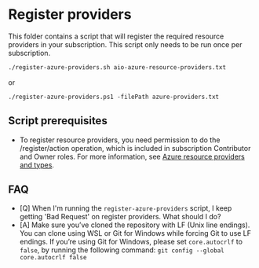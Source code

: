 # Register providers

This folder contains a script that will register the required resource providers in your subscription.
This script only needs to be run once per subscription.

```bash
./register-azure-providers.sh aio-azure-resource-providers.txt
```

or

```pwsh
./register-azure-providers.ps1 -filePath azure-providers.txt
```

## Script prerequisites

- To register resource providers, you need permission to do the /register/action operation, which is included in subscription Contributor and Owner roles. For more information, see [Azure resource providers and types](https://learn.microsoft.com/en-us/azure/azure-resource-manager/management/resource-providers-and-types).

## FAQ

- [Q] When I'm running the `register-azure-providers` script, I keep getting 'Bad Request' on register providers. What should I do?
- [A] Make sure you’ve cloned the repository with LF (Unix line endings). You can clone using WSL or Git for Windows while forcing Git to use LF endings.
  If you’re using Git for Windows, please set `core.autocrlf` to `false`, by running the following command:
  `git config --global core.autocrlf false`
